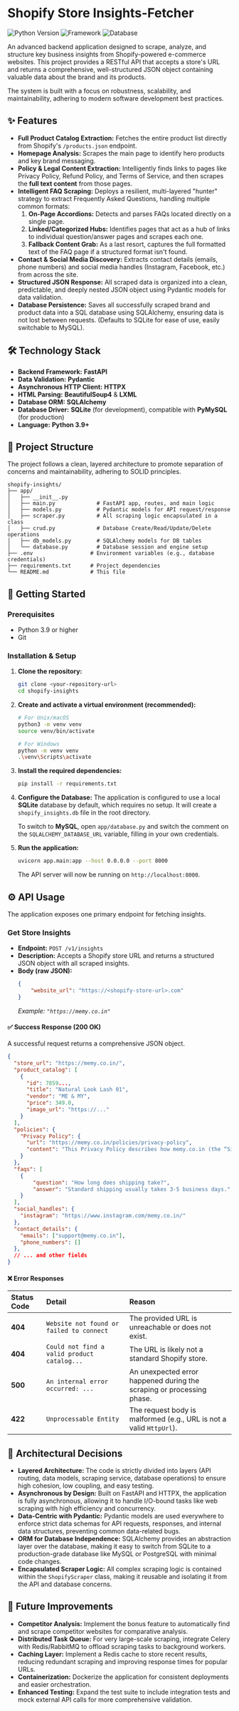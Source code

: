 # Shopify Store Insights-Fetcher

![Python Version](https://img.shields.io/badge/python-3.9+-blue.svg)
![Framework](https://img.shields.io/badge/Framework-FastAPI-green.svg)
![Database](https://img.shields.io/badge/Database-SQLAlchemy-red.svg)

An advanced backend application designed to scrape, analyze, and structure key business insights from Shopify-powered e-commerce websites. This project provides a RESTful API that accepts a store's URL and returns a comprehensive, well-structured JSON object containing valuable data about the brand and its products.

The system is built with a focus on robustness, scalability, and maintainability, adhering to modern software development best practices.

## ✨ Features

-   **Full Product Catalog Extraction:** Fetches the entire product list directly from Shopify's `/products.json` endpoint.
-   **Homepage Analysis:** Scrapes the main page to identify hero products and key brand messaging.
-   **Policy & Legal Content Extraction:** Intelligently finds links to pages like Privacy Policy, Refund Policy, and Terms of Service, and then scrapes the **full text content** from those pages.
-   **Intelligent FAQ Scraping:** Deploys a resilient, multi-layered "hunter" strategy to extract Frequently Asked Questions, handling multiple common formats:
    1.  **On-Page Accordions:** Detects and parses FAQs located directly on a single page.
    2.  **Linked/Categorized Hubs:** Identifies pages that act as a hub of links to individual question/answer pages and scrapes each one.
    3.  **Fallback Content Grab:** As a last resort, captures the full formatted text of the FAQ page if a structured format isn't found.
-   **Contact & Social Media Discovery:** Extracts contact details (emails, phone numbers) and social media handles (Instagram, Facebook, etc.) from across the site.
-   **Structured JSON Response:** All scraped data is organized into a clean, predictable, and deeply nested JSON object using Pydantic models for data validation.
-   **Database Persistence:** Saves all successfully scraped brand and product data into a SQL database using SQLAlchemy, ensuring data is not lost between requests. (Defaults to SQLite for ease of use, easily switchable to MySQL).

## 🛠️ Technology Stack

-   **Backend Framework:** **FastAPI**
-   **Data Validation:** **Pydantic**
-   **Asynchronous HTTP Client:** **HTTPX**
-   **HTML Parsing:** **BeautifulSoup4** & **LXML**
-   **Database ORM:** **SQLAlchemy**
-   **Database Driver:** **SQLite** (for development), compatible with **PyMySQL** (for production)
-   **Language:** **Python 3.9+**

## 📂 Project Structure

The project follows a clean, layered architecture to promote separation of concerns and maintainability, adhering to SOLID principles.

```
shopify-insights/
├── app/
│   ├── __init__.py
│   ├── main.py             # FastAPI app, routes, and main logic
│   ├── models.py           # Pydantic models for API request/response
│   ├── scraper.py          # All scraping logic encapsulated in a class
│   ├── crud.py             # Database Create/Read/Update/Delete operations
│   ├── db_models.py        # SQLAlchemy models for DB tables
│   └── database.py         # Database session and engine setup
├── .env                  # Environment variables (e.g., database credentials)
├── requirements.txt      # Project dependencies
└── README.md             # This file
```

## 🚀 Getting Started

### Prerequisites

-   Python 3.9 or higher
-   Git

### Installation & Setup

1.  **Clone the repository:**
    ```bash
    git clone <your-repository-url>
    cd shopify-insights
    ```

2.  **Create and activate a virtual environment (recommended):**
    ```bash
    # For Unix/macOS
    python3 -m venv venv
    source venv/bin/activate

    # For Windows
    python -m venv venv
    .\venv\Scripts\activate
    ```

3.  **Install the required dependencies:**
    ```bash
    pip install -r requirements.txt
    ```

4.  **Configure the Database:**
    The application is configured to use a local **SQLite** database by default, which requires no setup. It will create a `shopify_insights.db` file in the root directory.

    To switch to **MySQL**, open `app/database.py` and switch the comment on the `SQLALCHEMY_DATABASE_URL` variable, filling in your own credentials.

5.  **Run the application:**
    ```bash
    uvicorn app.main:app --host 0.0.0.0 --port 8000
    ```
    The API server will now be running on `http://localhost:8000`.

## ⚙️ API Usage

The application exposes one primary endpoint for fetching insights.

### Get Store Insights

-   **Endpoint:** `POST /v1/insights`
-   **Description:** Accepts a Shopify store URL and returns a structured JSON object with all scraped insights.
-   **Body (raw JSON):**
    ```json
    {
        "website_url": "https://<shopify-store-url>.com"
    }
    ```
    *Example: `"https://memy.co.in"`*

#### ✅ Success Response (200 OK)

A successful request returns a comprehensive JSON object.
```json
{
  "store_url": "https://memy.co.in/",
  "product_catalog": [
    {
      "id": 7859...,
      "title": "Natural Look Lash 01",
      "vendor": "ME & MY",
      "price": 349.0,
      "image_url": "https://..."
    }
  ],
  "policies": {
    "Privacy Policy": {
      "url": "https://memy.co.in/policies/privacy-policy",
      "content": "This Privacy Policy describes how memy.co.in (the “Site” or “we”) collects, uses, and discloses your Personal Information..."
    }
  },
  "faqs": [
    {
        "question": "How long does shipping take?",
        "answer": "Standard shipping usually takes 3-5 business days."
    }
  ],
  "social_handles": {
    "instagram": "https://www.instagram.com/memy.co.in/"
  },
  "contact_details": {
    "emails": ["support@memy.co.in"],
    "phone_numbers": []
  },
  // ... and other fields
}
```

#### ❌ Error Responses

| Status Code | Detail                                                | Reason                                                               |
| :---------- | :---------------------------------------------------- | :------------------------------------------------------------------- |
| **404**     | `Website not found or failed to connect`              | The provided URL is unreachable or does not exist.                   |
| **404**     | `Could not find a valid product catalog...`           | The URL is likely not a standard Shopify store.                      |
| **500**     | `An internal error occurred: ...`                     | An unexpected error happened during the scraping or processing phase. |
| **422**     | `Unprocessable Entity`                                | The request body is malformed (e.g., URL is not a valid `HttpUrl`).    |

## 🧠 Architectural Decisions

-   **Layered Architecture:** The code is strictly divided into layers (API routing, data models, scraping service, database operations) to ensure high cohesion, low coupling, and easy testing.
-   **Asynchronous by Design:** Built on FastAPI and HTTPX, the application is fully asynchronous, allowing it to handle I/O-bound tasks like web scraping with high efficiency and concurrency.
-   **Data-Centric with Pydantic:** Pydantic models are used everywhere to enforce strict data schemas for API requests, responses, and internal data structures, preventing common data-related bugs.
-   **ORM for Database Independence:** SQLAlchemy provides an abstraction layer over the database, making it easy to switch from SQLite to a production-grade database like MySQL or PostgreSQL with minimal code changes.
-   **Encapsulated Scraper Logic:** All complex scraping logic is contained within the `ShopifyScraper` class, making it reusable and isolating it from the API and database concerns.

## 🔮 Future Improvements

-   **Competitor Analysis:** Implement the bonus feature to automatically find and scrape competitor websites for comparative analysis.
-   **Distributed Task Queue:** For very large-scale scraping, integrate Celery with Redis/RabbitMQ to offload scraping tasks to background workers.
-   **Caching Layer:** Implement a Redis cache to store recent results, reducing redundant scraping and improving response times for popular URLs.
-   **Containerization:** Dockerize the application for consistent deployments and easier orchestration.
-   **Enhanced Testing:** Expand the test suite to include integration tests and mock external API calls for more comprehensive validation.
